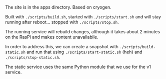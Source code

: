 The site is in the apps directory. Based on cryogen.

Built with `./scripts/build.sh`, started with `./scripts/start.sh` and will stay running after reboot... stopped with `./scripts/stop.sh`.

The running service will rebuild changes, although it takes about 2 minutes on the RasPi and makes content unavailabile.

In order to address this, we can create a snapshot with `./scripts/build-static.sh` and run that using `./scripts/start-static.sh` (heh) and `./scripts/stop-static.sh`.

The static service uses the same Python module that we use for the v1 service.
